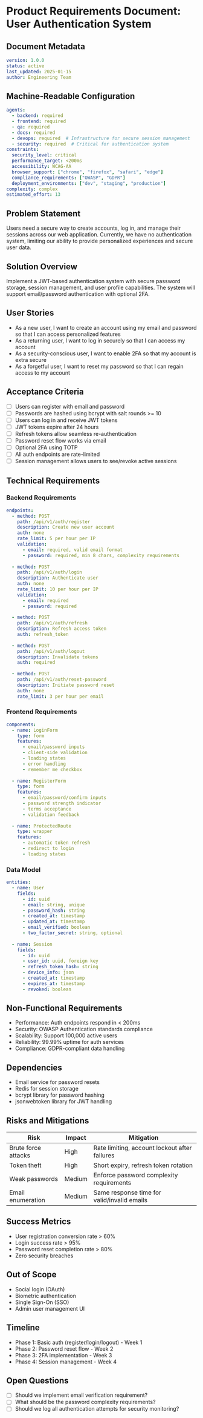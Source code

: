 # Product Requirements Document: User Authentication System

## Document Metadata
```yaml
version: 1.0.0
status: active
last_updated: 2025-01-15
author: Engineering Team
```

## Machine-Readable Configuration
```yaml
agents:
  - backend: required
  - frontend: required
  - qa: required
  - docs: required
  - devops: required  # Infrastructure for secure session management
  - security: required  # Critical for authentication system
constraints:
  security_level: critical
  performance_target: <200ms
  accessibility: WCAG-AA
  browser_support: ["chrome", "firefox", "safari", "edge"]
  compliance_requirements: ["OWASP", "GDPR"]
  deployment_environments: ["dev", "staging", "production"]
complexity: complex
estimated_effort: 13
```

## Problem Statement
Users need a secure way to create accounts, log in, and manage their sessions across our web application. Currently, we have no authentication system, limiting our ability to provide personalized experiences and secure user data.

## Solution Overview
Implement a JWT-based authentication system with secure password storage, session management, and user profile capabilities. The system will support email/password authentication with optional 2FA.

## User Stories
- As a new user, I want to create an account using my email and password so that I can access personalized features
- As a returning user, I want to log in securely so that I can access my account
- As a security-conscious user, I want to enable 2FA so that my account is extra secure
- As a forgetful user, I want to reset my password so that I can regain access to my account

## Acceptance Criteria
- [ ] Users can register with email and password
- [ ] Passwords are hashed using bcrypt with salt rounds >= 10
- [ ] Users can log in and receive JWT tokens
- [ ] JWT tokens expire after 24 hours
- [ ] Refresh tokens allow seamless re-authentication
- [ ] Password reset flow works via email
- [ ] Optional 2FA using TOTP
- [ ] All auth endpoints are rate-limited
- [ ] Session management allows users to see/revoke active sessions

## Technical Requirements

### Backend Requirements
```yaml
endpoints:
  - method: POST
    path: /api/v1/auth/register
    description: Create new user account
    auth: none
    rate_limit: 5 per hour per IP
    validation:
      - email: required, valid email format
      - password: required, min 8 chars, complexity requirements
      
  - method: POST
    path: /api/v1/auth/login
    description: Authenticate user
    auth: none
    rate_limit: 10 per hour per IP
    validation:
      - email: required
      - password: required
      
  - method: POST
    path: /api/v1/auth/refresh
    description: Refresh access token
    auth: refresh_token
    
  - method: POST
    path: /api/v1/auth/logout
    description: Invalidate tokens
    auth: required
    
  - method: POST
    path: /api/v1/auth/reset-password
    description: Initiate password reset
    auth: none
    rate_limit: 3 per hour per email
```

### Frontend Requirements
```yaml
components:
  - name: LoginForm
    type: form
    features:
      - email/password inputs
      - client-side validation
      - loading states
      - error handling
      - remember me checkbox
      
  - name: RegisterForm
    type: form
    features:
      - email/password/confirm inputs
      - password strength indicator
      - terms acceptance
      - validation feedback
      
  - name: ProtectedRoute
    type: wrapper
    features:
      - automatic token refresh
      - redirect to login
      - loading states
```

### Data Model
```yaml
entities:
  - name: User
    fields:
      - id: uuid
      - email: string, unique
      - password_hash: string
      - created_at: timestamp
      - updated_at: timestamp
      - email_verified: boolean
      - two_factor_secret: string, optional
      
  - name: Session
    fields:
      - id: uuid
      - user_id: uuid, foreign key
      - refresh_token_hash: string
      - device_info: json
      - created_at: timestamp
      - expires_at: timestamp
      - revoked: boolean
```

## Non-Functional Requirements
- Performance: Auth endpoints respond in < 200ms
- Security: OWASP Authentication standards compliance
- Scalability: Support 100,000 active users
- Reliability: 99.99% uptime for auth services
- Compliance: GDPR-compliant data handling

## Dependencies
- Email service for password resets
- Redis for session storage
- bcrypt library for password hashing
- jsonwebtoken library for JWT handling

## Risks and Mitigations
| Risk | Impact | Mitigation |
|------|--------|------------|
| Brute force attacks | High | Rate limiting, account lockout after failures |
| Token theft | High | Short expiry, refresh token rotation |
| Weak passwords | Medium | Enforce password complexity requirements |
| Email enumeration | Medium | Same response time for valid/invalid emails |

## Success Metrics
- User registration conversion rate > 60%
- Login success rate > 95%
- Password reset completion rate > 80%
- Zero security breaches

## Out of Scope
- Social login (OAuth)
- Biometric authentication
- Single Sign-On (SSO)
- Admin user management UI

## Timeline
- Phase 1: Basic auth (register/login/logout) - Week 1
- Phase 2: Password reset flow - Week 2
- Phase 3: 2FA implementation - Week 3
- Phase 4: Session management - Week 4

## Open Questions
- [ ] Should we implement email verification requirement?
- [ ] What should be the password complexity requirements?
- [ ] Should we log all authentication attempts for security monitoring?
